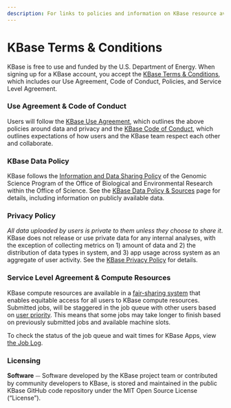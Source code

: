 ```yaml
---
description: For links to policies and information on KBase resource availability.
---
```


# KBase Terms & Conditions

KBase is free to use and funded by the U.S. Department of Energy. When signing up for a KBase account, you accept the [KBase Terms & Conditions](https://www.kbase.us/about/terms-and-conditions-v2/), which includes our Use Agreement, Code of Conduct, Policies, and Service Level Agreement.&#x20;

### Use Agreement & Code of Conduct

Users will follow the [KBase Use Agreement](https://www.kbase.us/about/terms-and-conditions-v2/#use\_agreement/), which outlines the above policies around data and privacy and the [KBase Code of Conduct](https://www.kbase.us/kbase-code-of-conduct/), which outlines expectations of how users and the KBase team respect each other and collaborate.  &#x20;

### KBase Data Policy

KBase follows the [Information and Data Sharing Policy](http://genomicscience.energy.gov/datasharing/) of the Genomic Science Program of the Office of Biological and Environmental Research within the Office of Science. See the [KBase Data Policy & Sources](https://www.kbase.us/about/terms-and-conditions-v2/#data\_policy) page for details, including information on publicly available data.&#x20;

### Privacy Policy

_All data uploaded by users is private to them unless they choose to share it_. KBase does not release or use private data for any internal analyses, with the exception of collecting metrics on 1) amount of data and 2) the distribution of data types in system, and 3) app usage across system as an aggregate of user activity. See the [KBase Privacy Policy](https://www.kbase.us/about/terms-and-conditions-v2/#privacy\_policy) for details. &#x20;

### Service Level Agreement & Compute Resources

KBase compute resources are available in a [fair-sharing system](https://batchdocs.web.cern.ch/fairshare/fairshare.html) that enables equitable access for all users to KBase compute resources. Submitted jobs, will be staggered in the job queue with other users based on [user priority](https://htcondor.readthedocs.io/en/latest/users-manual/priorities-and-preemption.html). This means that some jobs may take longer to finish based on previously submitted jobs and available machine slots.&#x20;

To check the status of the job queue and wait times for KBase Apps, view [the Job Log](getting-started/narrative/job-browser.md#job-log).&#x20;

### Licensing

**Software**  ⏤ Software developed by the KBase project team or contributed by community developers to KBase, is stored and maintained in the public KBase GitHub code repository under the MIT Open Source License (“License”).
